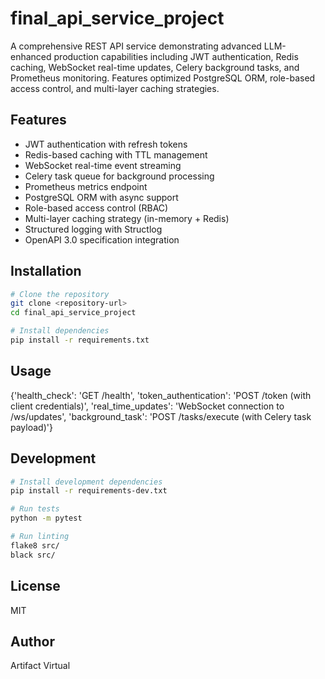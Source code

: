 # final_api_service_project

A comprehensive REST API service demonstrating advanced LLM-enhanced production capabilities including JWT authentication, Redis caching, WebSocket real-time updates, Celery background tasks, and Prometheus monitoring. Features optimized PostgreSQL ORM, role-based access control, and multi-layer caching strategies.

## Features

- JWT authentication with refresh tokens
- Redis-based caching with TTL management
- WebSocket real-time event streaming
- Celery task queue for background processing
- Prometheus metrics endpoint
- PostgreSQL ORM with async support
- Role-based access control (RBAC)
- Multi-layer caching strategy (in-memory + Redis)
- Structured logging with Structlog
- OpenAPI 3.0 specification integration

## Installation

```bash
# Clone the repository
git clone <repository-url>
cd final_api_service_project

# Install dependencies
pip install -r requirements.txt
```

## Usage

{'health_check': 'GET /health', 'token_authentication': 'POST /token (with client credentials)', 'real_time_updates': 'WebSocket connection to /ws/updates', 'background_task': 'POST /tasks/execute (with Celery task payload)'}

## Development

```bash
# Install development dependencies
pip install -r requirements-dev.txt

# Run tests
python -m pytest

# Run linting
flake8 src/
black src/
```

## License

MIT

## Author

Artifact Virtual
